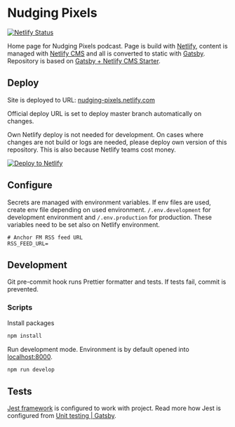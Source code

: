 # Nudging Pixels

[![Netlify Status](https://api.netlify.com/api/v1/badges/af66ef6a-72b2-459c-9743-f34346d506dc/deploy-status)](https://app.netlify.com/sites/nudging-pixels/deploys)

Home page for Nudging Pixels podcast. Page is build with [Netlify](https://www.netlify.com/), content is managed with [Netlify CMS](https://www.netlifycms.org/) and all is converted to static with [Gatsby](https://www.gatsbyjs.org/). Repository is based on [Gatsby + Netlify CMS Starter](https://github.com/netlify-templates/gatsby-starter-netlify-cms).

## Deploy

Site is deployed to URL:
[nudging-pixels.netlify.com](https://nudging-pixels.netlify.com/)

Official deploy URL is set to deploy master branch automatically on changes.

Own Netlify deploy is not needed for development. On cases where changes are not build or logs are needed, please deploy own version of this repository. This is also because Netlify teams cost money.

[![Deploy to Netlify](https://www.netlify.com/img/deploy/button.svg)](https://app.netlify.com/start/deploy?repository=https://github.com/Scionar/nudging-pixels)

## Configure

Secrets are managed with environment variables. If env files are used, create env file depending on used environment. `/.env.development` for development environment and `/.env.production` for production. These variables need to be set also on Netlify environment.

```
# Anchor FM RSS feed URL
RSS_FEED_URL=
```

## Development

Git pre-commit hook runs Prettier formatter and tests. If tests fail, commit is prevented.

### Scripts

Install packages

```sh
npm install
```

Run development mode. Environment is by default opened into [localhost:8000](http://localhost:8000/).

```sh
npm run develop
```

## Tests

[Jest framework](https://jestjs.io/) is configured to work with project. Read more how Jest is configured from [Unit testing | Gatsby](https://www.gatsbyjs.org/docs/unit-testing/).
